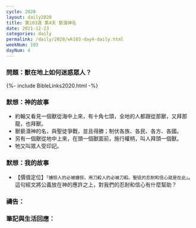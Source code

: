 ```yaml
---
cycle: 2020
layout: daily2020
title: 第103週 第4天 褻瀆神名
date: 2021-12-23
categories: daily
permalink: /daily/2020/wk103-day4-daily.html
weekNum: 103
dayNum: 4
---
```


### 問題：獸在地上如何迷惑眾人？

{%- include BibleLinks2020.html -%}

### 默想：神的故事
+	約翰又看見一個獸從海中上來，有十角七頭，全地的人都跟從那獸，又拜那龍，也拜獸。
+	獸褻瀆神的名，與聖徒爭戰，並且得勝；制伏各族、各民、各方、各國。
+	另有一個獸從地中上來，在頭一個獸面前，施行權柄，叫人拜頭一個獸。
+	牠又叫眾人受印記。

### 默想：我的故事
+	【價值定位】`「擄掠人的必被擄掠，用刀殺人的必被刀殺。聖徒的忍耐和信心就是在此」`。這句經文將公義放在神的應許之上，對我們的忍耐和信心有什麼幫助？

### 禱告：

### 筆記與生活回應：

